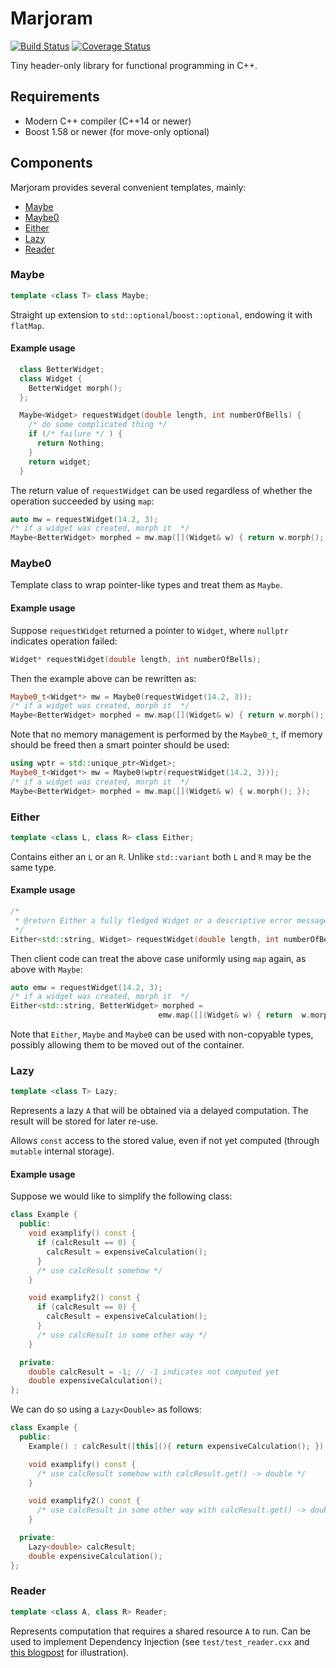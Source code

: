 # Marjoram

[![Build Status](https://travis-ci.org/studer-l/marjoram.svg?branch=master)](https://travis-ci.org/studer-l/marjoram)
[![Coverage Status](https://coveralls.io/repos/github/studer-l/marjoram/badge.svg)](https://coveralls.io/github/studer-l/marjoram)

Tiny header-only library for functional programming in C++.

## Requirements

- Modern C++ compiler (C++14 or newer)
- Boost 1.58 or newer (for move-only optional)

## Components

Marjoram provides several convenient templates, mainly:

* [Maybe](#maybe)
* [Maybe0](#maybe0)
* [Either](#either)
* [Lazy](#lazy)
* [Reader](#reader)


### Maybe
```c++
template <class T> class Maybe;
```
Straight up extension to `std::optional`/`boost::optional`, endowing it with
`flatMap`.

#### Example usage
```c++
  class BetterWidget;
  class Widget {
    BetterWidget morph();
  };

  Maybe<Widget> requestWidget(double length, int numberOfBells) {
    /* do some complicated thing */
    if (/* failure */ ) {
      return Nothing;
    }
    return widget;
  }
```

The return value of `requestWidget` can be used regardless of whether the
operation succeeded by using `map`:

```c++
auto mw = requestWidget(14.2, 3);
/* if a widget was created, morph it  */
Maybe<BetterWidget> morphed = mw.map([](Widget& w) { return w.morph(); });
```

### Maybe0

Template class to wrap pointer-like types and treat them as `Maybe`.

#### Example usage

Suppose `requestWidget` returned a pointer to `Widget`, where `nullptr`
indicates operation failed:

```c++
Widget* requestWidget(double length, int numberOfBells);
```

Then the example above can be rewritten as:

```c++
Maybe0_t<Widget*> mw = Maybe0(requestWidget(14.2, 3));
/* if a widget was created, morph it  */
Maybe<BetterWidget> morphed = mw.map([](Widget& w) { return w.morph(); });
```

Note that no memory management is performed by the `Maybe0_t`, if memory should
be freed then a smart pointer should be used:

```c++
using wptr = std::unique_ptr<Widget>;
Maybe0_t<Widget*> mw = Maybe0(wptr(requestWidget(14.2, 3)));
/* if a widget was created, morph it  */
Maybe<BetterWidget> morphed = mw.map([](Widget& w) { w.morph(); });
```

### Either
```c++
template <class L, class R> class Either;
```
Contains either an `L` or an `R`. Unlike `std::variant` both `L` and `R` may be
the same type.

#### Example usage

```c++
/*
 * @return Either a fully fledged Widget or a descriptive error message.
 */
Either<std::string, Widget> requestWidget(double length, int numberOfBells);
```

Then client code can treat the above case uniformly using `map` again, as
above with `Maybe`:

```c++
auto emw = requestWidget(14.2, 3);
/* if a widget was created, morph it  */
Either<std::string, BetterWidget> morphed =
                                 emw.map([](Widget& w) { return  w.morph(); });
```

Note that `Either`, `Maybe` and `Maybe0` can be used with non-copyable types,
possibly allowing them to be moved out of the container.


### Lazy
```c++
template <class T> Lazy;
```

Represents a lazy `A` that will be obtained via a delayed computation. The
result will be stored for later re-use.

Allows `const` access to the stored value, even if not yet computed (through
`mutable` internal storage).

#### Example usage

Suppose we would like to simplify the following class:

```c++
class Example {
  public:
    void examplify() const {
      if (calcResult == 0) {
        calcResult = expensiveCalculation();
      }
      /* use calcResult somehow */
    }

    void examplify2() const {
      if (calcResult == 0) {
        calcResult = expensiveCalculation();
      }
      /* use calcResult in some other way */
    }

  private:
    double calcResult = -1; // -1 indicates not computed yet
    double expensiveCalculation();
};
```

We can do so using a `Lazy<Double>` as follows:

```c++
class Example {
  public:
    Example() : calcResult([this](){ return expensiveCalculation(); }) {}

    void examplify() const {
      /* use calcResult somehow with calcResult.get() -> double */
    }

    void examplify2() const {
      /* use calcResult in some other way with calcResult.get() -> double */
    }

  private:
    Lazy<double> calcResult;
    double expensiveCalculation();
};
```

### Reader
```c++
template <class A, class R> Reader;
```

Represents computation that requires a shared resource `A` to run. Can be used
to implement Dependency Injection (see `test/test_reader.cxx` and [this
blogpost](http://blog.originate.com/blog/2013/10/21/reader-monad-for-dependency-injection/)
for illustration).
